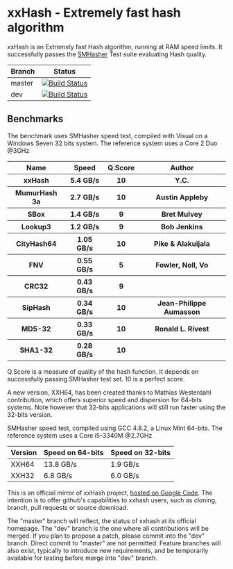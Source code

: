 xxHash - Extremely fast hash algorithm
======================================

xxHash is an Extremely fast Hash algorithm, running at RAM speed limits.
It successfully passes the [SMHasher](http://code.google.com/p/smhasher/wiki/SMHasher) Test suite evaluating Hash quality.

|Branch      |Status   |
|------------|---------|
|master      | [![Build Status](https://travis-ci.org/Cyan4973/xxHash.svg?branch=master)](https://travis-ci.org/Cyan4973/xxHash?branch=master) |
|dev         | [![Build Status](https://travis-ci.org/Cyan4973/xxHash.svg?branch=dev)](https://travis-ci.org/Cyan4973/xxHash?branch=dev) |


Benchmarks
-------------------------

The benchmark uses SMHasher speed test, compiled with Visual on a Windows Seven 32 bits system.
The reference system uses a Core 2 Duo @3GHz

<table>
  <tr>
    <th>Name</th><th>Speed</th><th>Q.Score</th><th>Author</th>
  </tr>
  <tr>
    <th>xxHash</th><th>5.4 GB/s</th><th>10</th><th>Y.C.</th>
  </tr>
  <tr>
    <th>MumurHash 3a</th><th>2.7 GB/s</th><th>10</th><th>Austin Appleby</th>
  </tr>
  <tr>
    <th>SBox</th><th>1.4 GB/s</th><th>9</th><th>Bret Mulvey</th>
  </tr>
  <tr>
    <th>Lookup3</th><th>1.2 GB/s</th><th>9</th><th>Bob Jenkins</th>
  </tr>
  <tr>
    <th>CityHash64</th><th>1.05 GB/s</th><th>10</th><th>Pike & Alakuijala</th>
  </tr>
  <tr>
    <th>FNV</th><th>0.55 GB/s</th><th>5</th><th>Fowler, Noll, Vo</th>
  </tr>
  <tr>
    <th>CRC32</th><th>0.43 GB/s</th><th>9</th><th></th>
  </tr>
  <tr>
    <th>SipHash</th><th>0.34 GB/s</th><th>10</th><th>Jean-Philippe Aumasson</th>
  </tr>
  <tr>
    <th>MD5-32</th><th>0.33 GB/s</th><th>10</th><th>Ronald L. Rivest</th>
  </tr>
  <tr>
    <th>SHA1-32</th><th>0.28 GB/s</th><th>10</th><th></th>
  </tr>
</table>


Q.Score is a measure of quality of the hash function.
It depends on successfully passing SMHasher test set.
10 is a perfect score.

A new version, XXH64, has been created thanks to Mathias Westerdahl contribution, which offers superior speed and dispersion for 64-bits systems. Note however that 32-bits applications will still run faster using the 32-bits version.

SMHasher speed test, compiled using GCC 4.8.2, a Linux Mint 64-bits.
The reference system uses a Core i5-3340M @2.7GHz

| Version    | Speed on 64-bits | Speed on 32-bits |
|------------|------------------|------------------|
| XXH64      | 13.8 GB/s        |  1.9 GB/s        |
| XXH32      |  6.8 GB/s        |  6.0 GB/s        |


This is an official mirror of xxHash project, [hosted on Google Code](http://code.google.com/p/xxhash/).
The intention is to offer github's capabilities to xxhash users, such as cloning, branch, pull requests or source download.

The "master" branch will reflect, the status of xxhash at its official homepage. The "dev" branch is the one where all contributions will be merged. If you plan to propose a patch, please commit into the "dev" branch. Direct commit to "master" are not permitted. Feature branches will also exist, typically to introduce new requirements, and be temporarily available for testing before merge into "dev" branch.

